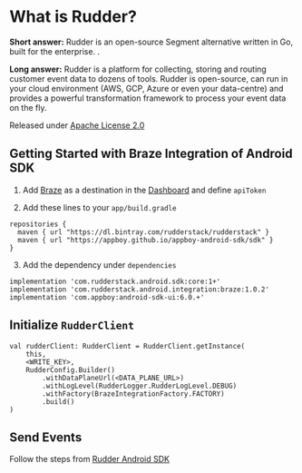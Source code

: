 # What is Rudder?

**Short answer:**
Rudder is an open-source Segment alternative written in Go, built for the enterprise. .

**Long answer:**
Rudder is a platform for collecting, storing and routing customer event data to dozens of tools. Rudder is open-source, can run in your cloud environment (AWS, GCP, Azure or even your data-centre) and provides a powerful transformation framework to process your event data on the fly.

Released under [Apache License 2.0](https://www.apache.org/licenses/LICENSE-2.0)

## Getting Started with Braze Integration of Android SDK
1. Add [Braze](https://www.braze.com) as a destination in the [Dashboard](https://app.rudderstack.com/) and define ```apiToken```

2. Add these lines to your ```app/build.gradle```
```
repositories {
  maven { url "https://dl.bintray.com/rudderstack/rudderstack" }
  maven { url "https://appboy.github.io/appboy-android-sdk/sdk" }
}
```
3. Add the dependency under ```dependencies```
```
implementation 'com.rudderstack.android.sdk:core:1+'
implementation 'com.rudderstack.android.integration:braze:1.0.2'
implementation 'com.appboy:android-sdk-ui:6.0.+'
```

## Initialize ```RudderClient```
```
val rudderClient: RudderClient = RudderClient.getInstance(
    this,
    <WRITE_KEY>,
    RudderConfig.Builder()
        .withDataPlaneUrl(<DATA_PLANE_URL>)
        .withLogLevel(RudderLogger.RudderLogLevel.DEBUG)
        .withFactory(BrazeIntegrationFactory.FACTORY)
        .build()
)
```

## Send Events
Follow the steps from [Rudder Android SDK](https://github.com/rudderlabs/rudder-sdk-android)

